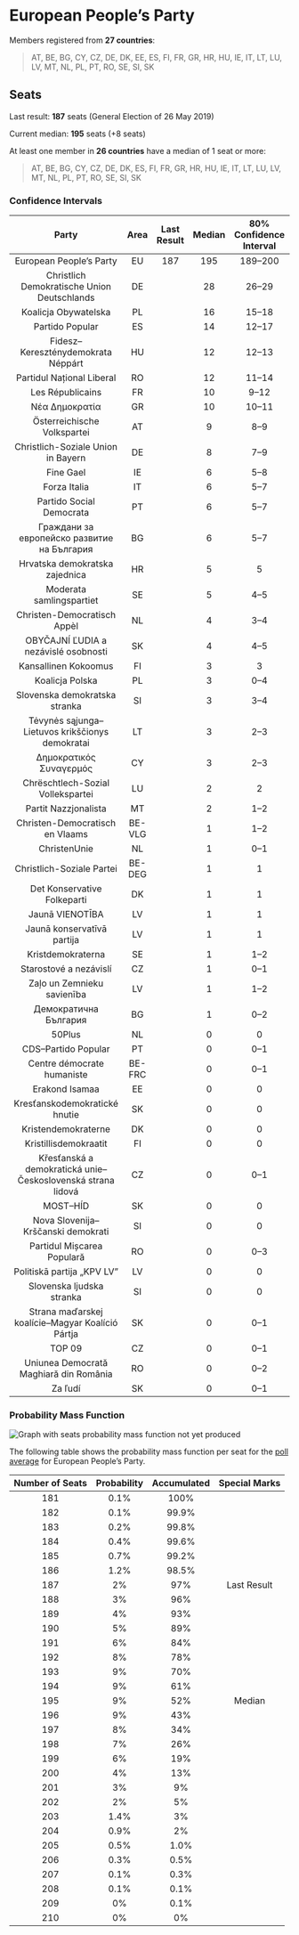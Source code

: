# European People’s Party

Members registered from **27 countries**:

> AT, BE, BG, CY, CZ, DE, DK, EE, ES, FI, FR, GR, HR, HU, IE, IT, LT, LU, LV, MT, NL, PL, PT, RO, SE, SI, SK

## Seats

Last result: **187** seats (General Election of 26 May 2019)

Current median: **195** seats (+8 seats)

At least one member in **26 countries** have a median of 1 seat or more:

> AT, BE, BG, CY, CZ, DE, DK, ES, FI, FR, GR, HR, HU, IE, IT, LT, LU, LV, MT, NL, PL, PT, RO, SE, SI, SK

### Confidence Intervals

| Party | Area | Last Result | Median | 80% Confidence Interval | 90% Confidence Interval | 95% Confidence Interval | 99% Confidence Interval |
|:-----:|:----:|:-----------:|:------:|:-----------------------:|:-----------------------:|:-----------------------:|:-----------------------:|
| European People’s Party | EU | 187 | 195 | 189–200 | 188–202 | 186–203 | 184–206 |
| Christlich Demokratische Union Deutschlands | DE | | 28 | 26–29 | 26–30 | 26–31 | 25–32 |
| Koalicja Obywatelska | PL | | 16 | 15–18 | 15–19 | 14–19 | 14–20 |
| Partido Popular | ES | | 14 | 12–17 | 12–17 | 12–17 | 11–18 |
| Fidesz–Kereszténydemokrata Néppárt | HU | | 12 | 12–13 | 12–13 | 11–13 | 11–14 |
| Partidul Național Liberal | RO | | 12 | 11–14 | 11–14 | 10–15 | 10–15 |
| Les Républicains | FR | | 10 | 9–12 | 9–12 | 8–12 | 8–13 |
| Νέα Δημοκρατία | GR | | 10 | 10–11 | 10–11 | 10–11 | 9–12 |
| Österreichische Volkspartei | AT | | 9 | 8–9 | 8–10 | 8–10 | 8–10 |
| Christlich-Soziale Union in Bayern | DE | | 8 | 7–9 | 7–9 | 6–9 | 6–10 |
| Fine Gael | IE | | 6 | 5–8 | 5–8 | 5–8 | 3–8 |
| Forza Italia | IT | | 6 | 5–7 | 4–8 | 4–8 | 4–9 |
| Partido Social Democrata | PT | | 6 | 5–7 | 5–7 | 5–7 | 5–8 |
| Граждани за европейско развитие на България | BG | | 6 | 5–7 | 5–7 | 4–8 | 4–8 |
| Hrvatska demokratska zajednica | HR | | 5 | 5 | 4–5 | 4–6 | 4–6 |
| Moderata samlingspartiet | SE | | 5 | 4–5 | 4–5 | 3–5 | 3–5 |
| Christen-Democratisch Appèl | NL | | 4 | 3–4 | 2–5 | 2–5 | 2–5 |
| OBYČAJNÍ ĽUDIA a nezávislé osobnosti | SK | | 4 | 4–5 | 3–5 | 3–6 | 3–6 |
| Kansallinen Kokoomus | FI | | 3 | 3 | 2–3 | 2–3 | 2–3 |
| Koalicja Polska | PL | | 3 | 0–4 | 0–4 | 0–4 | 0–4 |
| Slovenska demokratska stranka | SI | | 3 | 3–4 | 3–4 | 3–4 | 2–4 |
| Tėvynės sąjunga–Lietuvos krikščionys demokratai | LT | | 3 | 2–3 | 2–4 | 2–4 | 2–4 |
| Δημοκρατικός Συναγερμός | CY | | 3 | 2–3 | 2–3 | 2–3 | 2–3 |
| Chrëschtlech-Sozial Vollekspartei | LU | | 2 | 2 | 2 | 2–3 | 2–3 |
| Partit Nazzjonalista | MT | | 2 | 1–2 | 1–2 | 1–2 | 1–2 |
| Christen-Democratisch en Vlaams | BE-VLG | | 1 | 1–2 | 1–2 | 1–2 | 1–2 |
| ChristenUnie | NL | | 1 | 0–1 | 0–1 | 0–1 | 0–2 |
| Christlich-Soziale Partei | BE-DEG | | 1 | 1 | 1 | 1 | 1 |
| Det Konservative Folkeparti | DK | | 1 | 1 | 1–2 | 1–2 | 0–2 |
| Jaunā VIENOTĪBA | LV | | 1 | 1 | 1 | 1–2 | 1–2 |
| Jaunā konservatīvā partija | LV | | 1 | 1 | 1 | 1 | 0–1 |
| Kristdemokraterna | SE | | 1 | 1–2 | 1–2 | 1–2 | 1–2 |
| Starostové a nezávislí | CZ | | 1 | 0–1 | 0–1 | 0–1 | 0–2 |
| Zaļo un Zemnieku savienība | LV | | 1 | 1–2 | 1–2 | 1–2 | 1–2 |
| Демократична България | BG | | 1 | 0–2 | 0–3 | 0–3 | 0–3 |
| 50Plus | NL | | 0 | 0 | 0 | 0 | 0 |
| CDS–Partido Popular | PT | | 0 | 0–1 | 0–1 | 0–1 | 0–1 |
| Centre démocrate humaniste | BE-FRC | | 0 | 0–1 | 0–1 | 0–1 | 0–1 |
| Erakond Isamaa | EE | | 0 | 0 | 0 | 0 | 0 |
| Kresťanskodemokratické hnutie | SK | | 0 | 0 | 0–1 | 0–1 | 0–1 |
| Kristendemokraterne | DK | | 0 | 0 | 0 | 0 | 0 |
| Kristillisdemokraatit | FI | | 0 | 0 | 0 | 0 | 0 |
| Křesťanská a demokratická unie–Československá strana lidová | CZ | | 0 | 0–1 | 0–1 | 0–1 | 0–2 |
| MOST–HÍD | SK | | 0 | 0 | 0 | 0 | 0 |
| Nova Slovenija–Krščanski demokrati | SI | | 0 | 0 | 0 | 0 | 0–1 |
| Partidul Mișcarea Populară | RO | | 0 | 0–3 | 0–3 | 0–3 | 0–3 |
| Politiskā partija „KPV LV” | LV | | 0 | 0 | 0 | 0 | 0–1 |
| Slovenska ljudska stranka | SI | | 0 | 0 | 0 | 0 | 0 |
| Strana maďarskej koalície–Magyar Koalíció Pártja | SK | | 0 | 0–1 | 0–1 | 0–1 | 0–1 |
| TOP 09 | CZ | | 0 | 0–1 | 0–1 | 0–1 | 0–1 |
| Uniunea Democrată Maghiară din România | RO | | 0 | 0–2 | 0–2 | 0–2 | 0–2 |
| Za ľudí | SK | | 0 | 0–1 | 0–1 | 0–1 | 0–1 |

### Probability Mass Function

![Graph with seats probability mass function not yet produced](average-2020-07-31-seats-pmf-europeanpeople’sparty.png "Seats Probability Mass Function")

The following table shows the probability mass function per seat for the [poll average](average-2020-07-31.html) for European People’s Party.

| Number of Seats | Probability | Accumulated | Special Marks |
|:---------------:|:-----------:|:-----------:|:-------------:|
| 181 | 0.1% | 100% |  |
| 182 | 0.1% | 99.9% |  |
| 183 | 0.2% | 99.8% |  |
| 184 | 0.4% | 99.6% |  |
| 185 | 0.7% | 99.2% |  |
| 186 | 1.2% | 98.5% |  |
| 187 | 2% | 97% | Last Result |
| 188 | 3% | 96% |  |
| 189 | 4% | 93% |  |
| 190 | 5% | 89% |  |
| 191 | 6% | 84% |  |
| 192 | 8% | 78% |  |
| 193 | 9% | 70% |  |
| 194 | 9% | 61% |  |
| 195 | 9% | 52% | Median |
| 196 | 9% | 43% |  |
| 197 | 8% | 34% |  |
| 198 | 7% | 26% |  |
| 199 | 6% | 19% |  |
| 200 | 4% | 13% |  |
| 201 | 3% | 9% |  |
| 202 | 2% | 5% |  |
| 203 | 1.4% | 3% |  |
| 204 | 0.9% | 2% |  |
| 205 | 0.5% | 1.0% |  |
| 206 | 0.3% | 0.5% |  |
| 207 | 0.1% | 0.3% |  |
| 208 | 0.1% | 0.1% |  |
| 209 | 0% | 0.1% |  |
| 210 | 0% | 0% |  |


